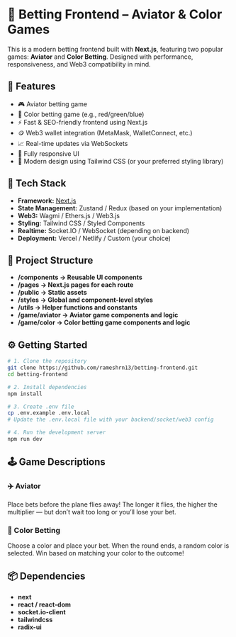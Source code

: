 # 🎰 Betting Frontend – Aviator & Color Games

This is a modern betting frontend built with **Next.js**, featuring two popular games: **Aviator** and **Color Betting**. Designed with performance, responsiveness, and Web3 compatibility in mind.

## 🚀 Features

- 🎮 Aviator betting game
- 🎨 Color betting game (e.g., red/green/blue)
- ⚡️ Fast & SEO-friendly frontend using Next.js
- 🪙 Web3 wallet integration (MetaMask, WalletConnect, etc.)
- 📈 Real-time updates via WebSockets
- 📱 Fully responsive UI
- 🎨 Modern design using Tailwind CSS (or your preferred styling library)

## 🧱 Tech Stack

- **Framework:** [Next.js](https://nextjs.org/)
- **State Management:** Zustand / Redux (based on your implementation)
- **Web3:** Wagmi / Ethers.js / Web3.js
- **Styling:** Tailwind CSS / Styled Components
- **Realtime:** Socket.IO / WebSocket (depending on backend)
- **Deployment:** Vercel / Netlify / Custom (your choice)

## 📂 Project Structure

- **/components → Reusable UI components**
- **/pages → Next.js pages for each route**
- **/public → Static assets**
- **/styles → Global and component-level styles**
- **/utils → Helper functions and constants**
- **/game/aviator → Aviator game components and logic**
- **/game/color → Color betting game components and logic**

## ⚙️ Getting Started

```bash
# 1. Clone the repository
git clone https://github.com/rameshrn13/betting-frontend.git
cd betting-frontend

# 2. Install dependencies
npm install

# 3. Create .env file
cp .env.example .env.local
# Update the .env.local file with your backend/socket/web3 config

# 4. Run the development server
npm run dev
```

## 🕹 Game Descriptions
### ✈️ Aviator
Place bets before the plane flies away! The longer it flies, the higher the multiplier — but don’t wait too long or you’ll lose your bet.

### 🎨 Color Betting
Choose a color and place your bet. When the round ends, a random color is selected. Win based on matching your color to the outcome!

## 📦 Dependencies
- **next**
- **react / react-dom**
- **socket.io-client**
- **tailwindcss**
- **radix-ui**